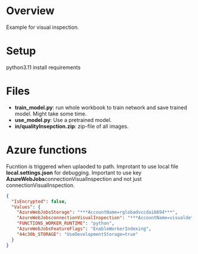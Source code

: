 # Overview

Example for visual inspection.

# Setup

python3.11
install requirements

# Files

- **train_model.py**: run whole workbook to train network and save trained model. Might take some time.
- **use_model.py**: Use a pretrained model.
- **in/qualityInsepction.zip**: zip-file of all images.

# Azure functions

Fucntion is triggered when uplaoded to path. Improtant to use local file **local.settings.json** for debugging. Important to use key **AzureWebJobs**connectionVisualInspection and not just connectionVisualInspection.

```json
{
  "IsEncrypted": false,
  "Values": {
    "AzureWebJobsStorage": "***AccountName=rglobadvccdaib694***",
    "AzureWebJobsconnectionVisualInspection": "***AccountName=visualdetection***",
    "FUNCTIONS_WORKER_RUNTIME": "python",
    "AzureWebJobsFeatureFlags": "EnableWorkerIndexing",
    "44c30b_STORAGE": "UseDevelopmentStorage=true"
  }
}
```